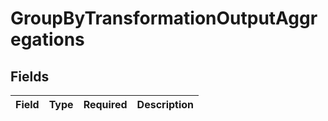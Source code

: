 # GroupByTransformationOutputAggregations


## Fields

| Field       | Type        | Required    | Description |
| ----------- | ----------- | ----------- | ----------- |